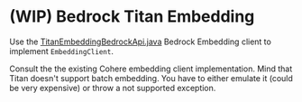 # (WIP) Bedrock Titan Embedding

Use the [TitanEmbeddingBedrockApi.java](src/main/java/org/springframework/ai/bedrock/titan/api/TitanEmbeddingBedrockApi.java) Bedrock Embedding client to implement `EmbeddingClient`.

Consult the the existing Cohere embedding client implementation.
Mind that Titan doesn't support batch embedding. You have to either emulate it (could be very expensive) or throw a not supported exception.
